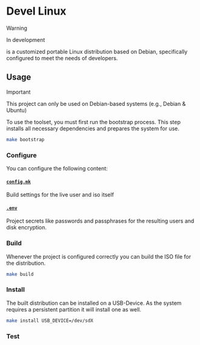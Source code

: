 # Devel Linux
> [!WARNING]
> In development

is a customized portable Linux distribution based on Debian, specifically configured to meet the needs of developers.

## Usage
> [!IMPORTANT]  
> This project can only be used on Debian-based systems (e.g., Debian & Ubuntu)


To use the toolset, you must first run the bootstrap process. This step installs all necessary dependencies and prepares the system for use.
```bash
make bootstrap
```
### Configure
You can configure the following content:

#### [`config.mk`](https://github.com/nodedev74/Devel-Linux/blob/master/config.example.mk)
Build settings for the live user and iso itself

#### [`.env`](https://github.com/nodedev74/Devel-Linux/blob/master/.env.exampe)
Project secrets like passwords and passphrases for the resulting users and disk encryption. 

### Build
Whenever the project is configured correctly you can build the ISO file for the distribution.
```bash
make build
```

### Install
The built distribution can be installed on a USB-Device. As the system requires a persistent partition it will install one as well.

```bash
make install USB_DEVICE=/dev/sdX
```

### Test


